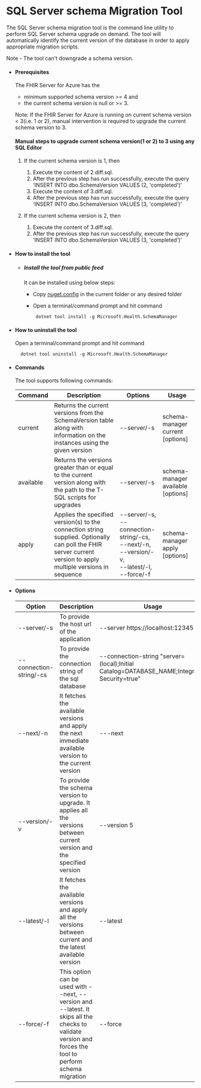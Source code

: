 # SQL Server schema Migration Tool
The SQL Server schema migration tool is the command line utility to perform SQL Server schema upgrade on demand. The tool will automatically identify the current version of the database in order to apply appropriate migration scripts.

Note - The tool can't downgrade a schema version.

- #### Prerequisites
    The FHIR Server for Azure has the 
    - minimum supported schema version >= 4 and 
    - the current schema version is null or >= 3.

    Note: If the FHIR Server for Azure is running on current schema version < 3(i.e. 1 or 2), manual intervention is required to upgrade the current schema version to 3.

    #### Manual steps to upgrade current schema version(1 or 2) to 3 using any SQL Editor
    1. If the current schema version is 1, then
        1. Execute the content of 2.diff.sql.
        2. After the previous step has run successfully, execute the query 'INSERT INTO dbo.SchemaVersion VALUES (2, 'completed')'
        3. Execute the content of 3.diff.sql.
        4. After the previous step has run successfully, execute the query 'INSERT INTO dbo.SchemaVersion VALUES (3, 'completed')'

    2. If the current schema version is 2, then
        1. Execute the content of 3.diff.sql.
        2. After the previous step has run successfully, execute the query 'INSERT INTO dbo.SchemaVersion VALUES (3, 'completed')'

- #### How to install the tool

     - ##### Install the tool from public feed

        It can be installed using below steps:
            
        - Copy [nuget.config](https://github.com/microsoft/fhir-server/blob/main/nuget.config) in the current folder or any desired folder
        -  Open a terminal/command prompt and hit command

                dotnet tool install -g Microsoft.Health.SchemaManager

- #### How to uninstall the tool
    Open a terminal/command prompt and hit command

        dotnet tool uninstall -g Microsoft.Health.SchemaManager          

- #### Commands
    The tool supports following commands:

    |Command|Description|Options|Usage
    |--------|---|---|---|
    |current|Returns the current versions from the SchemaVersion table along with information on the instances using the given version|--server/-s|schema-manager current [options]
    |available|Returns the versions greater than or equal to the current version along with the path to the T-SQL scripts for upgrades|--server/-s|schema-manager available [options]
    |apply|Applies the specified version(s) to the connection string supplied. Optionally can poll the FHIR server current version to apply multiple versions in sequence|--server/-s,<br /> --connection-string/-cs,<br /> --next/-n,<br /> --version/-v,<br /> --latest/-l,<br /> --force/-f|schema-manager apply [options]

- #### Options 

    |Option|Description|Usage
    |--------|---|---|
    |--server/-s|To provide the host url of the application| --server https://localhost:12345|
    --connection-string/-cs| To provide the connection string  of the sql database| --connection-string "server=(local);Initial Catalog=DATABASE_NAME;Integrated Security=true"|
    --next/-n| It fetches the available versions and apply the next immediate available version to the current version| ---next|
    --version/-v|To provide the schema version to upgrade. It applies all the versions between current version and the specified version|--version 5|
    --latest/-l|It fetches the available versions and apply all the versions between current and the latest available version|--latest|
    --force/-f|This option can be used with --next, --version and --latest. It skips all the checks to validate version and forces the tool to perform schema migration|--force
